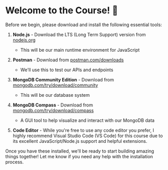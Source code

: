 # Welcome to the Course! 👋

Before we begin, please download and install the following essential tools:

1. **Node.js** - Download the LTS (Long Term Support) version from [nodejs.org](https://nodejs.org/en)

   - This will be our main runtime environment for JavaScript

2. **Postman** - Download from [postman.com/downloads](https://www.postman.com/downloads/)

   - We'll use this to test our APIs and endpoints

3. **MongoDB Community Edition** - Download from [mongodb.com/try/download/community](https://www.mongodb.com/try/download/community)

   - This will be our database system

4. **MongoDB Compass** - Download from [mongodb.com/try/download/compass](https://www.mongodb.com/try/download/compass)

   - A GUI tool to help visualize and interact with our MongoDB data

5. **Code Editor** - While you're free to use any code editor you prefer, I highly recommend Visual Studio Code (VS Code) for this course due to its excellent JavaScript/Node.js support and helpful extensions.

Once you have these installed, we'll be ready to start building amazing things together! Let me know if you need any help with the installation process.
